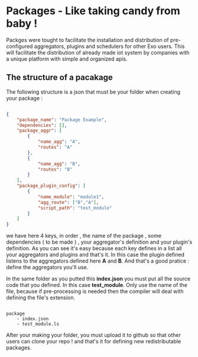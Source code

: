 # Packages - Like taking candy from baby ! 

Packges were tought to facilitate the installation and distribution of pre-configured aggregators, plugins and 
schedulers for other Exo users. This will facilitate the distribution of already made iot system by companies 
with a unique platform with simple and organized apis. 

## The structure of a pacakage 

The following structure is a json that must be your folder when creating your package : 

```json

{
	"package_name": "Package Example",
	"dependencies": [],
	"package_aggr": [
		{
			"name_agg": "A",
			"routes": "A"
		},
		{
			"name_agg": "B",
			"routes": "B"
		}
	],
	"package_plugin_config": [
		{
			"name_module": "module1",
			"agg_route": ["B","A"],
			"script_path": "test_module"
		}
	]
}
```

we have here 4 keys, in order , the name of the package , some dependencies ( to be made ) , your aggregator's definition
and your plugin's definition. As you can see it's easy because each key defines in a list all your aggregators and plugins
and that's it. In this case the plugin defined listens to the aggregators defined here **A** and **B**. And that's a 
good pratice : define the aggregators you'll use. 

In the same folder as you putted this **index.json** you must put all the source code that you defined. In this case 
**test_module**. Only use the name of the file, because if pre-processing is needed then the compiler will deal with
defining the file's extension. 

``` 

package 
	- index.json
	- test_module.ls

```

After your making your folder, you must upload it to github so that other users can clone your repo ! and that's it
for defining new redistributable packages. 


